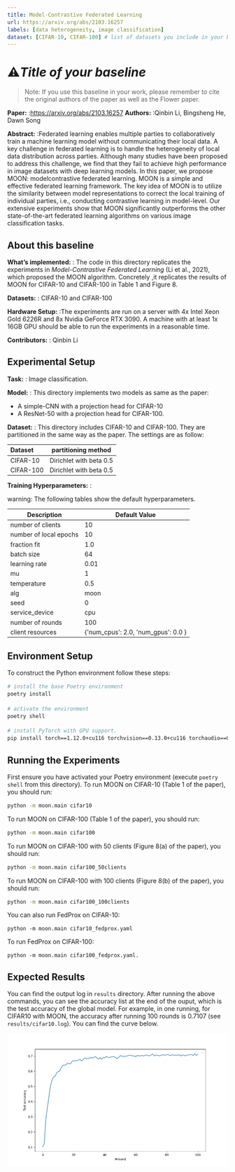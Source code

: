 ```yaml
---
title: Model-Contrastive Federated Learning
url: https://arxiv.org/abs/2103.16257
labels: [data heterogeneity, image classification]
dataset: [CIFAR-10, CIFAR-100] # list of datasets you include in your baseline
---
```


# :warning:*_Title of your baseline_*

> Note: If you use this baseline in your work, please remember to cite the original authors of the paper as well as the Flower paper.


****Paper:**** :https://arxiv.org/abs/2103.16257
****Authors:**** :Qinbin Li, Bingsheng He, Dawn Song

****Abstract:**** :Federated learning enables multiple parties to collaboratively train a machine learning model without communicating their local data. A key challenge in federated learning is to handle the heterogeneity of local data distribution across parties. Although many studies have been proposed to address this challenge, we find that they fail to achieve high performance in image datasets with deep learning models. In this paper, we propose MOON: modelcontrastive federated learning. MOON is a simple and effective federated learning framework. The key idea of MOON is to utilize the similarity between model representations to correct the local training of individual parties, i.e., conducting contrastive learning in model-level. Our extensive experiments show that MOON significantly outperforms the other state-of-the-art federated learning algorithms on various image classification tasks.



## About this baseline

****What’s implemented:**** : The code in this directory replicates the experiments in *Model-Contrastive Federated Learning* (Li et al., 2021), which proposed the MOON algorithm. Concretely ,it replicates the results of MOON for CIFAR-10 and CIFAR-100 in Table 1 and Figure 8.

****Datasets:**** : CIFAR-10 and CIFAR-100

****Hardware Setup:**** :The experiments are run on a server with 4x Intel Xeon Gold 6226R and 8x Nvidia GeForce RTX 3090. A machine with at least 1x 16GB GPU should be able to run the experiments in a reasonable time.

****Contributors:**** : Qinbin Li

## Experimental Setup

****Task:**** : Image classification.

****Model:**** : This directory implements two models as same as the paper:
* A simple-CNN with a projection head for CIFAR-10
* A ResNet-50 with a projection head for CIFAR-100.
  
****Dataset:**** : This directory includes CIFAR-10 and CIFAR-100. They are partitioned in the same way as the paper. The settings are as follow:

| Dataset | partitioning method |
| :------ | :---: |
| CIFAR-10  | Dirichlet with beta 0.5 |
| CIFAR-100 | Dirichlet with beta 0.5 |


****Training Hyperparameters:**** :

warning: The following tables show the default hyperparameters.

| Description | Default Value |
| ----------- | ----- |
| number of clients | 10 |
| number of local epochs | 10 |
| fraction fit | 1.0 |
| batch size | 64 |
| learning rate | 0.01 |
| mu | 1 |
| temperature | 0.5 |
| alg | moon |
| seed | 0 |
| service_device | cpu |
| number of rounds | 100 |
| client resources | {'num_cpus': 2.0, 'num_gpus': 0.0 }|

## Environment Setup

To construct the Python environment follow these steps:

```bash
# install the base Poetry environment
poetry install

# activate the environment
poetry shell

# install PyTorch with GPU support.
pip install torch==1.12.0+cu116 torchvision==0.13.0+cu116 torchaudio==0.12.0 --extra-index-url https://download.pytorch.org/whl/cu116
```


## Running the Experiments

First ensure you have activated your Poetry environment (execute `poetry shell` from this directory). To run MOON on CIFAR-10 (Table 1 of the paper), you should run:
```bash  
python -m moon.main cifar10 
```

To run MOON on CIFAR-100 (Table 1 of the paper), you should run:
```bash
python -m moon.main cifar100
```

To run MOON on CIFAR-100 with 50 clients (Figure 8(a) of the paper), you should run:
```bash
python -m moon.main cifar100_50clients
```

To run MOON on CIFAR-100 with 100 clients (Figure 8(b) of the paper), you should run:
```bash
python -m moon.main cifar100_100clients
```

You can also run FedProx on CIFAR-10:
```base
python -m moon.main cifar10_fedprox.yaml
```

To run FedProx on CIFAR-100:
```base
python -m moon.main cifar100_fedprox.yaml.
```

## Expected Results

You can find the output log in `results` directory. After running the above commands, you can see the accuracy list at the end of the ouput, which is the test accuracy of the global model. For example, in one running, for CIFAR10 with MOON, the accuracy after running 100 rounds is 0.7107 (see `results/cifar10.log`). You can find the curve below.

![](results/cifar10_moon.png)

